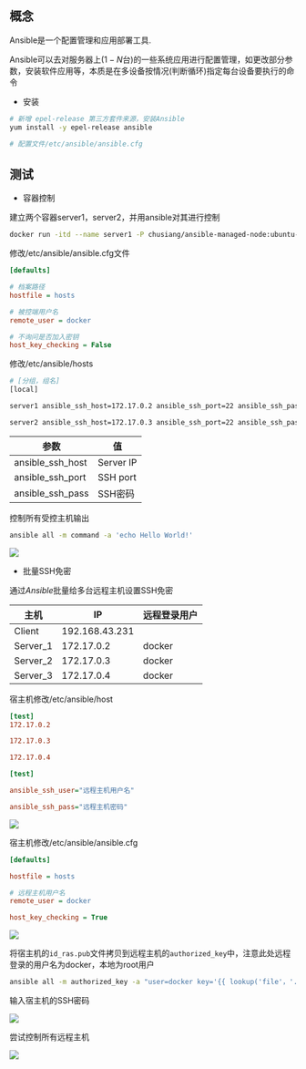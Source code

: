<!--
 * @Description: 
 * @Version: 1.0
 * @Author: DaLao
 * @Email: dalao_li@163.com
 * @Date: 2021-03-08 09:36:50
 * @LastEditors: DaLao
 * @LastEditTime: 2022-01-09 20:28:27
-->


## 概念

Ansible是一个配置管理和应用部署工具.

Ansible可以去对服务器上($1-N$台)的一些系统应用进行配置管理，如更改部分参数，安装软件应用等，本质是在多设备按情况(判断循环)指定每台设备要执行的命令

- 安装

```sh
# 新增 epel-release 第三方套件来源，安装Ansible
yum install -y epel-release ansible

# 配置文件/etc/ansible/ansible.cfg
```

## 测试

- 容器控制

建立两个容器server1，server2，并用ansible对其进行控制

```sh
docker run -itd --name server1 -P chusiang/ansible-managed-node:ubuntu-14.04
```

修改/etc/ansible/ansible.cfg文件

```ini
[defaults]

# 档案路径
hostfile = hosts

# 被控端用户名
remote_user = docker

# 不询问是否加入密钥
host_key_checking = False
```

修改/etc/ansible/hosts

```sh
# [分组，组名]
[local]

server1 ansible_ssh_host=172.17.0.2 ansible_ssh_port=22 ansible_ssh_pass=docker

server2 ansible_ssh_host=172.17.0.3 ansible_ssh_port=22 ansible_ssh_pass=docker
```

| 参数             | 值        |
| ---------------- | --------- |
| ansible_ssh_host | Server IP |
| ansible_ssh_port | SSH port  |
| ansible_ssh_pass | SSH密码   |

控制所有受控主机输出

```sh
ansible all -m command -a 'echo Hello World!'
```

![](https://cdn.hurra.ltd/img/20210308100822.png)

- 批量SSH免密

通过$Ansible$批量给多台远程主机设置SSH免密

| 主机     | IP             | 远程登录用户 |
| -------- | -------------- | ------------ |
| Client   | 192.168.43.231 |              |
| Server_1 | 172.17.0.2     | docker       |
| Server_2 | 172.17.0.3     | docker       |
| Server_3 | 172.17.0.4     | docker       |

 
宿主机修改/etc/ansible/host

```ini
[test]
172.17.0.2

172.17.0.3

172.17.0.4

[test]

ansible_ssh_user="远程主机用户名"

ansible_ssh_pass="远程主机密码"
```

![](https://cdn.hurra.ltd/img/20210310120137.png)

宿主机修改/etc/ansible/ansible.cfg

```ini
[defaults]

hostfile = hosts

# 远程主机用户名
remote_user = docker

host_key_checking = True
```

![](https://cdn.hurra.ltd/img/20210310120159.png)

将宿主机的`id_ras.pub`文件拷贝到远程主机的`authorized_key`中，注意此处远程登录的用户名为docker，本地为root用户

```sh
ansible all -m authorized_key -a "user=docker key='{{ lookup('file'，'.ssh/id_ras.pub') }}'" -k
```

输入宿主机的SSH密码

![](https://cdn.hurra.ltd/img/20210310115926.png)

尝试控制所有远程主机

![](https://cdn.hurra.ltd/img/20210310100850.png)